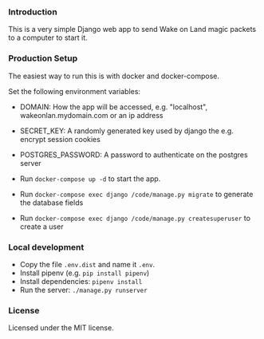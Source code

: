 ### Introduction
This is a very simple Django web app to send Wake on Land magic packets to a computer to start it.


### Production Setup
The easiest way to run this is with docker and docker-compose.

Set the following environment variables:
* DOMAIN: How the app will be accessed, e.g. "localhost", wakeonlan.mydomain.com or an ip address
* SECRET_KEY: A randomly generated key used by django the e.g. encrypt session cookies
* POSTGRES_PASSWORD: A password to authenticate on the postgres server

* Run `docker-compose up -d` to start the app.
* Run `docker-compose exec django /code/manage.py migrate` to generate the database fields
* Run `docker-compose exec django /code/manage.py createsuperuser` to create a user

### Local development
* Copy the file `.env.dist` and name it `.env`.
* Install pipenv (e.g. `pip install pipenv`)
* Install dependencies: `pipenv install`
* Run the server: `./manage.py runserver`

### License
Licensed under the MIT license.
